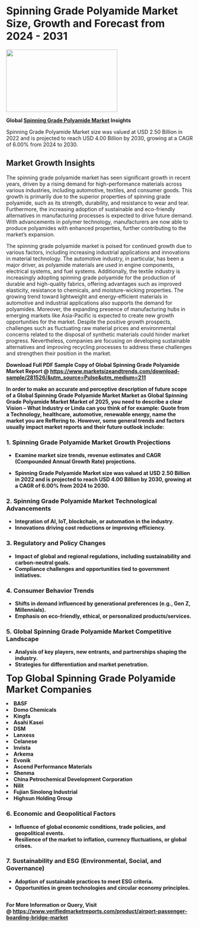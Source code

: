 <H1>Spinning Grade Polyamide Market Size, Growth and Forecast from 2024 - 2031</H1><img class="aligncenter size-medium wp-image-584254" src="https://thirdeyenews.in/wp-content/uploads/2024/09/Global-Market-Research-300x168.jpeg" alt="" width="300" height="168" /><p><strong>Global&nbsp;<a href="https://www.marketsizeandtrends.com/download-sample/281526/&amp;utm_source=Pulse&amp;utm_medium=211">Spinning Grade Polyamide Market</a> Insights</strong></p><p>Spinning Grade Polyamide Market size was valued at USD 2.50 Billion in 2022 and is projected to reach USD 4.00 Billion by 2030, growing at a CAGR of 6.00% from 2024 to 2030.</p><p><h2>Market Growth Insights</h2> <p>The spinning grade polyamide market has seen significant growth in recent years, driven by a rising demand for high-performance materials across various industries, including automotive, textiles, and consumer goods. This growth is primarily due to the superior properties of spinning grade polyamide, such as its strength, durability, and resistance to wear and tear. Furthermore, the increasing adoption of sustainable and eco-friendly alternatives in manufacturing processes is expected to drive future demand. With advancements in polymer technology, manufacturers are now able to produce polyamides with enhanced properties, further contributing to the market’s expansion.</p> <p><strong></strong></p> <p>The spinning grade polyamide market is poised for continued growth due to various factors, including increasing industrial applications and innovations in material technology. The automotive industry, in particular, has been a major driver, as polyamide materials are used in engine components, electrical systems, and fuel systems. Additionally, the textile industry is increasingly adopting spinning grade polyamide for the production of durable and high-quality fabrics, offering advantages such as improved elasticity, resistance to chemicals, and moisture-wicking properties. The growing trend toward lightweight and energy-efficient materials in automotive and industrial applications also supports the demand for polyamides. Moreover, the expanding presence of manufacturing hubs in emerging markets like Asia-Pacific is expected to create new growth opportunities for the market. Despite the positive growth prospects, challenges such as fluctuating raw material prices and environmental concerns related to the disposal of synthetic materials could hinder market progress. Nevertheless, companies are focusing on developing sustainable alternatives and improving recycling processes to address these challenges and strengthen their position in the market.</p> <p><strong></p><p><span class=""><strong>Download Full PDF Sample Copy of Global Spinning Grade Polyamide Market Report</strong> @ <a href="https://www.marketsizeandtrends.com/download-sample/281526/&amp;utm_source=Pulse&amp;utm_medium=211" target="_blank">https://www.marketsizeandtrends.com/download-sample/281526/&amp;utm_source=Pulse&amp;utm_medium=211</a></span></p><p>In order to make an accurate and perceptive description of future scope of a Global&nbsp;Spinning Grade Polyamide Market Market as Global&nbsp;Spinning Grade Polyamide Market Market of 2025, you need to describe a clear Vision &ndash; What Industry or Linda can you think of for example: Quote from a Technology, healthcare, automotive, renewable energy, name the market you are Reffering to. However, some general trends and factors usually impact market reports and their future outlook include:</p><h3>1.&nbsp;<strong>Spinning Grade Polyamide Market Growth Projections</strong></h3><ul><li>Examine market size trends, revenue estimates and CAGR (Compounded Annual Growth Rate) projections.</li><li><p>Spinning Grade Polyamide Market size was valued at USD 2.50 Billion in 2022 and is projected to reach USD 4.00 Billion by 2030, growing at a CAGR of 6.00% from 2024 to 2030.</p></li></ul><h3>2.&nbsp;<strong>Spinning Grade Polyamide Market Technological Advancements</strong></h3><ul><li>Integration of AI, IoT, blockchain, or automation in the industry.</li><li>Innovations driving cost reductions or improving efficiency.</li></ul><h3>3.&nbsp;<strong>Regulatory and Policy Changes</strong></h3><ul><li>Impact of global and regional regulations, including sustainability and carbon-neutral goals.</li><li>Compliance challenges and opportunities tied to government initiatives.</li></ul><h3>4.&nbsp;<strong>Consumer Behavior Trends</strong></h3><ul><li>Shifts in demand influenced by generational preferences (e.g., Gen Z, Millennials).</li><li>Emphasis on eco-friendly, ethical, or personalized products/services.</li></ul><h3>5.&nbsp;<strong>Global Spinning Grade Polyamide Market Competitive Landscape</strong></h3><ul><li>Analysis of key players, new entrants, and partnerships shaping the industry.</li><li>Strategies for differentiation and market penetration.</li></ul><p data-pm-slice="1 1 []"><span style="color: inherit; font-family: inherit; font-size: 25px;">Top Global Spinning Grade Polyamide Market Companies</span></p><div class="" data-test-id=""><p><li>BASF</li><li> Domo Chemicals</li><li> Kingfa</li><li> Asahi Kasei</li><li> DSM</li><li> Lanxess</li><li> Celanese</li><li> Invista</li><li> Arkema</li><li> Evonik</li><li> Ascend Performance Materials</li><li> Shenma</li><li> China Petrochemical Development Corporation</li><li> Nilit</li><li> Fujian Sinolong Industrial</li><li> Highsun Holding Group</li></p></div><h3>6.&nbsp;<strong>Economic and Geopolitical Factors</strong></h3><ul><li>Influence of global economic conditions, trade policies, and geopolitical events.</li><li>Resilience of the market to inflation, currency fluctuations, or global crises.</li></ul><h3>7.&nbsp;<strong>Sustainability and ESG (Environmental, Social, and Governance)</strong></h3><ul><li>Adoption of sustainable practices to meet ESG criteria.</li><li>Opportunities in green technologies and circular economy principles.</li></ul><h2><strong style="font-size: 14px;">For More Information or Query, Visit @&nbsp;</strong><a style="background-color: #ffffff; font-size: 14px;" href="https://www.marketsizeandtrends.com/report/spinning-grade-polyamide-market/" target="_blank">https://www.verifiedmarketreports.com/product/airport-passenger-boarding-bridge-market</a></h2>
